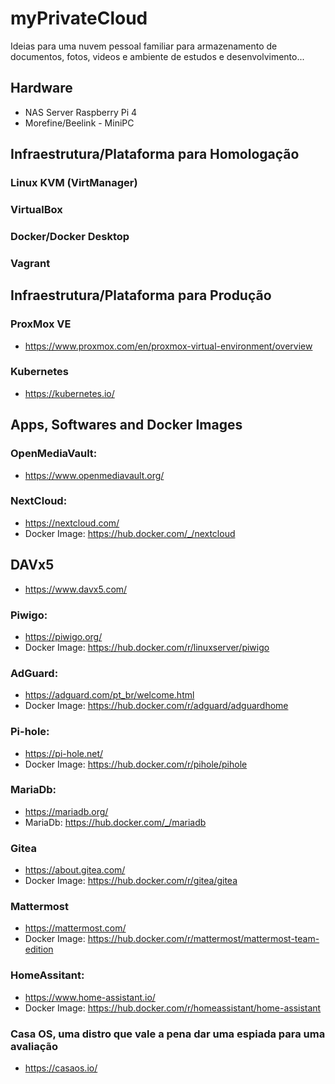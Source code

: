 # myPrivateCloud
Ideias para uma nuvem pessoal familiar para armazenamento de documentos, fotos, videos e ambiente de estudos e desenvolvimento...

## Hardware
- NAS Server Raspberry Pi 4
- Morefine/Beelink - MiniPC

## Infraestrutura/Plataforma para Homologação
### Linux KVM (VirtManager)
### VirtualBox
### Docker/Docker Desktop
### Vagrant

## Infraestrutura/Plataforma para Produção
### ProxMox VE
- https://www.proxmox.com/en/proxmox-virtual-environment/overview 
### Kubernetes
- https://kubernetes.io/

## Apps, Softwares and Docker Images
### OpenMediaVault: 
- https://www.openmediavault.org/

### NextCloud:
- https://nextcloud.com/
- Docker Image: https://hub.docker.com/_/nextcloud

## DAVx5
- https://www.davx5.com/


### Piwigo: 
- https://piwigo.org/
- Docker Image: https://hub.docker.com/r/linuxserver/piwigo

### AdGuard: 
- https://adguard.com/pt_br/welcome.html
- Docker Image: https://hub.docker.com/r/adguard/adguardhome

### Pi-hole:
- https://pi-hole.net/
- Docker Image: https://hub.docker.com/r/pihole/pihole


### MariaDb: 
- https://mariadb.org/
- MariaDb: https://hub.docker.com/_/mariadb

### Gitea
- https://about.gitea.com/
- Docker Image: https://hub.docker.com/r/gitea/gitea

### Mattermost
- https://mattermost.com/
- Docker Image: https://hub.docker.com/r/mattermost/mattermost-team-edition

### HomeAssitant: 
- https://www.home-assistant.io/
- Docker Image: https://hub.docker.com/r/homeassistant/home-assistant

### Casa OS, uma distro que vale a pena dar uma espiada para uma avaliação
- https://casaos.io/


